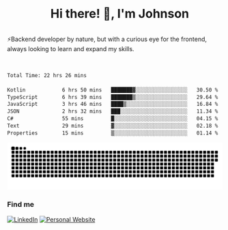 <div id="user-content-toc">
  <ul align="center">
    <summary><h1 style="display: inline-block">Hi there! 👋, I'm Johnson</h1></summary>
  </ul>
</div>

⚡Backend developer by nature, but with a curious eye for the frontend, always looking to learn and expand my skills.

<br>


<!--START_SECTION:waka-->

```txt
Total Time: 22 hrs 26 mins

Kotlin            6 hrs 50 mins   ███████▓░░░░░░░░░░░░░░░░░   30.50 %
TypeScript        6 hrs 39 mins   ███████▒░░░░░░░░░░░░░░░░░   29.64 %
JavaScript        3 hrs 46 mins   ████▒░░░░░░░░░░░░░░░░░░░░   16.84 %
JSON              2 hrs 32 mins   ███░░░░░░░░░░░░░░░░░░░░░░   11.34 %
C#                55 mins         █░░░░░░░░░░░░░░░░░░░░░░░░   04.15 %
Text              29 mins         ▓░░░░░░░░░░░░░░░░░░░░░░░░   02.18 %
Properties        15 mins         ▒░░░░░░░░░░░░░░░░░░░░░░░░   01.14 %
```

<!--END_SECTION:waka-->

<picture>
  <source  srcset="https://github.com/joshwambere/joshwambere/blob/output/github-contribution-grid-snake-dark.svg?palette=github-dark">
  <source  srcset="https://github.com/joshwambere/joshwambere/blob/output/github-contribution-grid-snake.svg">
  <img alt="github contribution grid snake animation" src="https://github.com/joshwambere/joshwambere/blob/output/github-contribution-grid-snake.svg">
</picture>

### Find me
<a href="https://www.linkedin.com/in/dusabe-johnson" target="_blank"><img src="https://img.shields.io/badge/LinkedIn-%230077B5.svg?&style=flat&logo=linkedin&logoColor=white" alt="LinkedIn"></a>
‎‎ [![Personal Website](https://img.shields.io/badge/visit-Johnsonis.me-blue)](https://johnsonis.me/)
